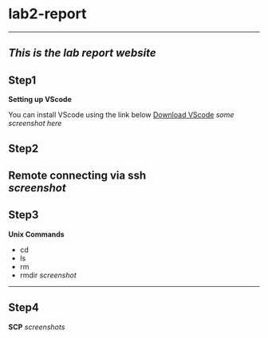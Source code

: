 # lab2-report
---
***This is the lab report website***
---
## Step1  
**Setting up VScode**  

You can install VScode using the link below [Download VScode](https://code.visualstudio.com/download)
*some screenshot here*

## Step2  
**Remote connecting via ssh**  
*screenshot*
---
## Step3
**Unix Commands**
- cd
- ls
- rm
- rmdir
*screenshot*
---
## Step4
**SCP**
*screenshots*
